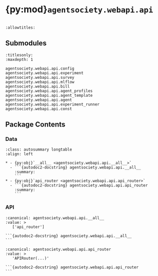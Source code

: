 # {py:mod}`agentsociety.webapi.api`

```{py:module} agentsociety.webapi.api
```

```{autodoc2-docstring} agentsociety.webapi.api
:allowtitles:
```

## Submodules

```{toctree}
:titlesonly:
:maxdepth: 1

agentsociety.webapi.api.config
agentsociety.webapi.api.experiment
agentsociety.webapi.api.survey
agentsociety.webapi.api.mlflow
agentsociety.webapi.api.bill
agentsociety.webapi.api.agent_profiles
agentsociety.webapi.api.agent_template
agentsociety.webapi.api.agent
agentsociety.webapi.api.experiment_runner
agentsociety.webapi.api.const
```

## Package Contents

### Data

````{list-table}
:class: autosummary longtable
:align: left

* - {py:obj}`__all__ <agentsociety.webapi.api.__all__>`
  - ```{autodoc2-docstring} agentsociety.webapi.api.__all__
    :summary:
    ```
* - {py:obj}`api_router <agentsociety.webapi.api.api_router>`
  - ```{autodoc2-docstring} agentsociety.webapi.api.api_router
    :summary:
    ```
````

### API

````{py:data} __all__
:canonical: agentsociety.webapi.api.__all__
:value: >
   ['api_router']

```{autodoc2-docstring} agentsociety.webapi.api.__all__
```

````

````{py:data} api_router
:canonical: agentsociety.webapi.api.api_router
:value: >
   'APIRouter(...)'

```{autodoc2-docstring} agentsociety.webapi.api.api_router
```

````
